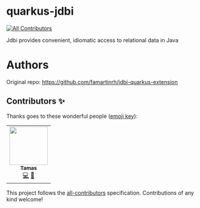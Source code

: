 # quarkus-jdbi
<!-- ALL-CONTRIBUTORS-BADGE:START - Do not remove or modify this section -->
[![All Contributors](https://img.shields.io/badge/all_contributors-1-orange.svg?style=flat-square)](#contributors-)
<!-- ALL-CONTRIBUTORS-BADGE:END -->
Jdbi provides convenient, idiomatic access to relational data in Java

# Authors

Original repo: https://github.com/famartinrh/jdbi-quarkus-extension

## Contributors ✨

Thanks goes to these wonderful people ([emoji key](https://allcontributors.org/docs/en/emoji-key)):

<!-- ALL-CONTRIBUTORS-LIST:START - Do not remove or modify this section -->
<!-- prettier-ignore-start -->
<!-- markdownlint-disable -->
<table>
  <tr>
    <td align="center"><a href="https://github.com/smil2k"><img src="https://avatars.githubusercontent.com/u/2590036?v=4?s=100" width="100px;" alt=""/><br /><sub><b>Tamas</b></sub></a><br /><a href="https://github.com/quarkiverse/quarkus-jdbi/commits?author=smil2k" title="Code">💻</a> <a href="#maintenance-smil2k" title="Maintenance">🚧</a></td>
  </tr>
</table>

<!-- markdownlint-restore -->
<!-- prettier-ignore-end -->

<!-- ALL-CONTRIBUTORS-LIST:END -->

This project follows the [all-contributors](https://github.com/all-contributors/all-contributors) specification. Contributions of any kind welcome!